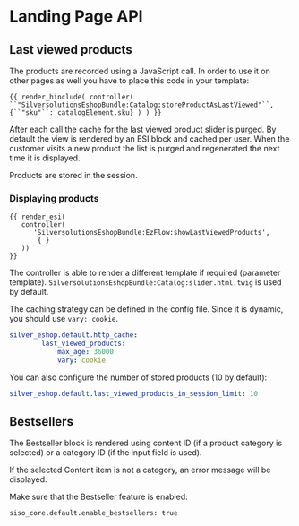 # Landing Page API

## Last viewed products

The products are recorded using a JavaScript call. In order to use it on other pages as well you have to place this code in your template:

`{{ render_hinclude( controller( ``"SilversolutionsEshopBundle:Catalog:storeProductAsLastViewed"``, {``"sku"``: catalogElement.sku} ) ) }}`

After each call the cache for the last viewed product slider is purged.
By default the view is rendered by an ESI block and cached per user.
When the customer visits a new product the list is purged and regenerated the next time it is displayed. 

Products are stored in the session.

### Displaying products

``` html+twig
{{ render_esi(
   controller(
      'SilversolutionsEshopBundle:EzFlow:showLastViewedProducts',
       { }
   ))
}}
```

The controller is able to render a different template if required (parameter template).
`SilversolutionsEshopBundle:Catalog:slider.html.twig` is used by default. 

The caching strategy can be defined in the config file. Since it is dynamic, you should use `vary: cookie`.

``` yaml
silver_eshop.default.http_cache:
        last_viewed_products:
            max_age: 36000
            vary: cookie
```

You can also configure the number of stored products (10 by default):

``` yaml
silver_eshop.default.last_viewed_products_in_session_limit: 10
```

## Bestsellers

The Bestseller block is rendered using content ID (if a product category is selected)
or a category ID (if the input field is used).

If the selected Content item is not a category, an error message will be displayed. 

Make sure that the Bestseller feature is enabled:

``` 
siso_core.default.enable_bestsellers: true
```
